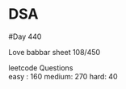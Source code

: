 # DSA

#Day 440

Love babbar sheet
    108/450
    
leetcode Questions   
easy : 160
medium: 270
hard: 40

 
